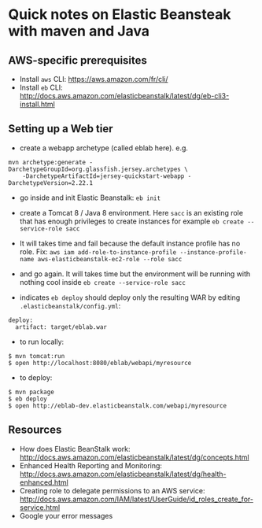 # Quick notes on Elastic Beansteak with maven and Java


## AWS-specific prerequisites

- Install `aws` CLI: https://aws.amazon.com/fr/cli/
- Install `eb` CLI: http://docs.aws.amazon.com/elasticbeanstalk/latest/dg/eb-cli3-install.html

## Setting up a Web tier

- create a webapp archetype (called eblab here). e.g.
```
mvn archetype:generate -DarchetypeGroupId=org.glassfish.jersey.archetypes \
    -DarchetypeArtifactId=jersey-quickstart-webapp -DarchetypeVersion=2.22.1
```


- go inside and init Elastic Beanstalk: `eb init`

- create a Tomcat 8 / Java 8 environment. Here `sacc` is an existing role that has enough privileges to create instances for example
 `eb create --service-role sacc`

- It will takes time and fail because the default instance profile has no role. Fix:
 `aws iam add-role-to-instance-profile --instance-profile-name aws-elasticbeanstalk-ec2-role --role sacc`

- and go again. It will takes time but the environment will be running with nothing cool inside
 `eb create --service-role sacc`

- indicates `eb deploy` should deploy only the resulting WAR by editing `.elasticbeanstalk/config.yml`:
```
deploy:
  artifact: target/eblab.war
```

- to run locally:
```
$ mvn tomcat:run
$ open http://localhost:8080/eblab/webapi/myresource
```

- to deploy:
```
$ mvn package
$ eb deploy
$ open http://eblab-dev.elasticbeanstalk.com/webapi/myresource
```


## Resources

- How does Elastic BeanStalk work: http://docs.aws.amazon.com/elasticbeanstalk/latest/dg/concepts.html
- Enhanced Health Reporting and Monitoring: http://docs.aws.amazon.com/elasticbeanstalk/latest/dg/health-enhanced.html
- Creating role to delegate permissions to an AWS service: http://docs.aws.amazon.com/IAM/latest/UserGuide/id_roles_create_for-service.html
- Google your error messages
 
